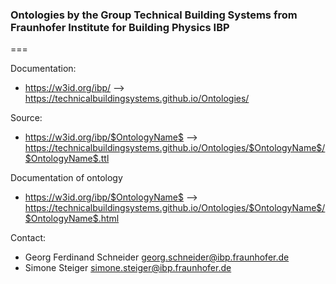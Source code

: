 ### Ontologies by the Group Technical Building Systems from Fraunhofer Institute for Building Physics IBP
===

Documentation:

* https://w3id.org/ibp/ --> https://technicalbuildingsystems.github.io/Ontologies/

Source:

* https://w3id.org/ibp/$OntologyName$ --> https://technicalbuildingsystems.github.io/Ontologies/$OntologyName$/$OntologyName$.ttl

Documentation of ontology

* https://w3id.org/ibp/$OntologyName$ --> https://technicalbuildingsystems.github.io/Ontologies/$OntologyName$/$OntologyName$.html 

Contact:

* Georg Ferdinand Schneider <georg.schneider@ibp.fraunhofer.de>
* Simone Steiger <simone.steiger@ibp.fraunhofer.de>
